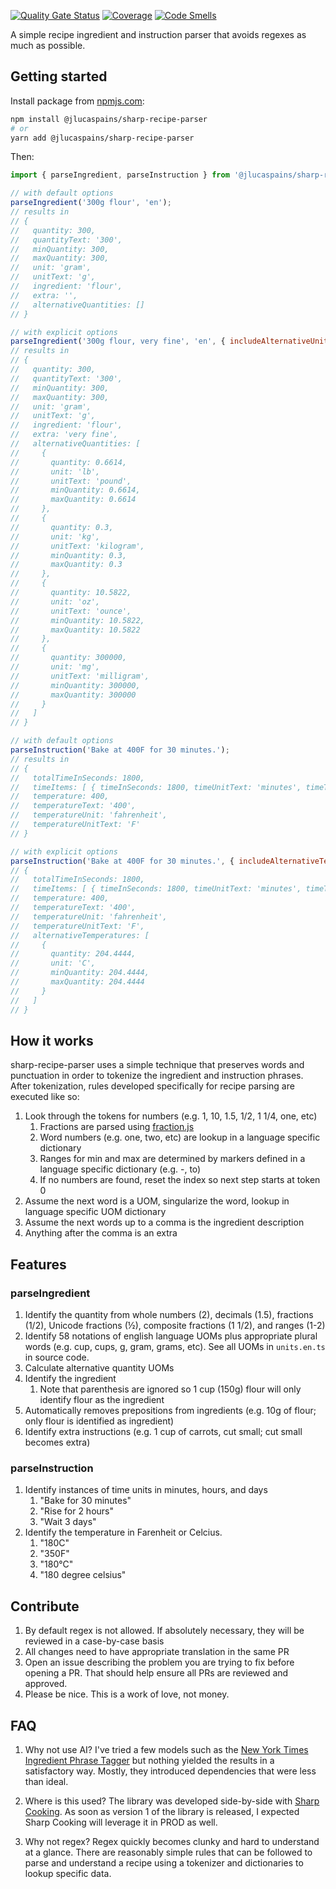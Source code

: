 [![Quality Gate Status](https://sonarcloud.io/api/project_badges/measure?project=jlucaspains_sharp-recipe-parser&metric=alert_status)](https://sonarcloud.io/summary/new_code?id=jlucaspains_sharp-recipe-parser)
[![Coverage](https://sonarcloud.io/api/project_badges/measure?project=jlucaspains_sharp-recipe-parser&metric=coverage)](https://sonarcloud.io/summary/new_code?id=jlucaspains_sharp-recipe-parser)
[![Code Smells](https://sonarcloud.io/api/project_badges/measure?project=jlucaspains_sharp-recipe-parser&metric=code_smells)](https://sonarcloud.io/summary/new_code?id=jlucaspains_sharp-recipe-parser)

A simple recipe ingredient and instruction parser that avoids regexes as much as possible.

## Getting started
Install package from [npmjs.com](https://www.npmjs.com/package/@jlucaspains/sharp-recipe-parser):
```bash
npm install @jlucaspains/sharp-recipe-parser
# or
yarn add @jlucaspains/sharp-recipe-parser
```

Then:
```javascript
import { parseIngredient, parseInstruction } from '@jlucaspains/sharp-recipe-parser';

// with default options
parseIngredient('300g flour', 'en');
// results in
// {
//   quantity: 300,
//   quantityText: '300',
//   minQuantity: 300,
//   maxQuantity: 300,
//   unit: 'gram',
//   unitText: 'g',
//   ingredient: 'flour',
//   extra: '',
//   alternativeQuantities: []
// }

// with explicit options
parseIngredient('300g flour, very fine', 'en', { includeAlternativeUnits: true, includeExtra: true});
// results in
// {
//   quantity: 300,
//   quantityText: '300',
//   minQuantity: 300,
//   maxQuantity: 300,
//   unit: 'gram',
//   unitText: 'g',
//   ingredient: 'flour',
//   extra: 'very fine',
//   alternativeQuantities: [
//     {
//       quantity: 0.6614,
//       unit: 'lb',
//       unitText: 'pound',
//       minQuantity: 0.6614,
//       maxQuantity: 0.6614
//     },
//     {
//       quantity: 0.3,
//       unit: 'kg',
//       unitText: 'kilogram',
//       minQuantity: 0.3,
//       maxQuantity: 0.3
//     },
//     {
//       quantity: 10.5822,
//       unit: 'oz',
//       unitText: 'ounce',
//       minQuantity: 10.5822,
//       maxQuantity: 10.5822
//     },
//     {
//       quantity: 300000,
//       unit: 'mg',
//       unitText: 'milligram',
//       minQuantity: 300000,
//       maxQuantity: 300000
//     }
//   ]
// }

// with default options
parseInstruction('Bake at 400F for 30 minutes.');
// results in
// {
//   totalTimeInSeconds: 1800,
//   timeItems: [ { timeInSeconds: 1800, timeUnitText: 'minutes', timeText: '30' } ],
//   temperature: 400,
//   temperatureText: '400',
//   temperatureUnit: 'fahrenheit',
//   temperatureUnitText: 'F'
// }

// with explicit options
parseInstruction('Bake at 400F for 30 minutes.', { includeAlternativeTemperatureUnit: true });
// {
//   totalTimeInSeconds: 1800,
//   timeItems: [ { timeInSeconds: 1800, timeUnitText: 'minutes', timeText: '30' } ],
//   temperature: 400,
//   temperatureText: '400',
//   temperatureUnit: 'fahrenheit',
//   temperatureUnitText: 'F',
//   alternativeTemperatures: [
//     {
//       quantity: 204.4444,
//       unit: 'C',
//       minQuantity: 204.4444,
//       maxQuantity: 204.4444
//     }
//   ]
// }
```

## How it works
sharp-recipe-parser uses a simple technique that preserves words and punctuation in order to tokenize the ingredient and instruction phrases. After tokenization, rules developed specifically for recipe parsing are executed like so:

1. Look through the tokens for numbers (e.g. 1, 10, 1.5, 1/2, 1 1/4, one, etc)
   1. Fractions are parsed using [fraction.js](https://www.npmjs.com/package/fraction.js)
   2. Word numbers (e.g. one, two, etc) are lookup in a language specific dictionary
   3. Ranges for min and max are determined by markers defined in a language specific dictionary (e.g. -, to)
   4. If no numbers are found, reset the index so next step starts at token 0
2. Assume the next word is a UOM, singularize the word, lookup in language specific UOM dictionary
3. Assume the next words up to a comma is the ingredient description
4. Anything after the comma is an extra

## Features
### parseIngredient
1. Identify the quantity from whole numbers (2), decimals (1.5), fractions (1/2), Unicode fractions (½), composite fractions (1 1/2), and ranges (1-2)
2. Identify 58 notations of english language UOMs plus appropriate plural words (e.g. cup, cups, g, gram, grams, etc). See all UOMs in `units.en.ts` in source code.
3. Calculate alternative quantity UOMs
4. Identify the ingredient
   1. Note that parenthesis are ignored so 1 cup (150g) flour will only identify flour as the ingredient
5. Automatically removes prepositions from ingredients (e.g. 10g of flour; only flour is identified as ingredient)
6. Identify extra instructions (e.g. 1 cup of carrots, cut small; cut small becomes extra)

### parseInstruction
1. Identify instances of time units in minutes, hours, and days
   1. "Bake for 30 minutes"
   1. "Rise for 2 hours"
   1. "Wait 3 days"
2. Identify the temperature in Farenheit or Celcius.
   1. "180C"
   1. "350F"
   1. "180°C"
   1. "180 degree celsius"

## Contribute
1. By default regex is not allowed. If absolutely necessary, they will be reviewed in a case-by-case basis
2. All changes need to have appropriate translation in the same PR
3. Open an issue describing the problem you are trying to fix before opening a PR. That should help ensure all PRs are reviewed and approved.
4. Please be nice. This is a work of love, not money.

## FAQ
1. Why not use AI?
I've tried a few models such as the [New York Times Ingredient Phrase Tagger](https://github.com/nytimes/ingredient-phrase-tagger) but nothing yielded the results in a satisfactory way. Mostly, they introduced dependencies that were less than ideal.

2. Where is this used?
The library was developed side-by-side with [Sharp Cooking](https://github.com/jlucaspains/sharp-cooking-web). As soon as version 1 of the library is released, I expected Sharp Cooking will leverage it in PROD as well.

4. Why not regex?
Regex quickly becomes clunky and hard to understand at a glance. There are reasonably simple rules that can be followed to parse and understand a recipe using a tokenizer and dictionaries to lookup specific data. 